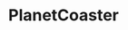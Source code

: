 ---
title: PlanetCoaster
crosslinks:
- livven
- unitedkingdom
- PlanetCoasterModding
- pcmasterrace
- rollercoasters
- autotldr
- wow
- EiteDagerous
- shittyplanetcoaster
- CrackWatch
- tf2
- theydidthemath
- redsox
- redditposts
- SFM
- trains
- CitiesSkylines
- tiltshift
- dirtniggers
- pcgaming
---